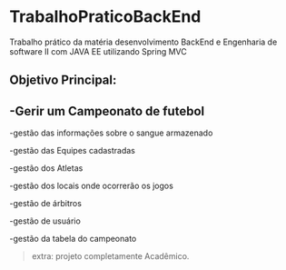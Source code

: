 # TrabalhoPraticoBackEnd
Trabalho prático da matéria desenvolvimento BackEnd e Engenharia de software II com JAVA EE utilizando Spring MVC 

## Objetivo Principal: 
## -Gerir um Campeonato de futebol

-gestão das informações sobre o sangue armazenado

-gestão das Equipes cadastradas

-gestão dos Atletas

-gestão dos locais onde ocorrerão os jogos  

-gestão de árbitros 

-gestão de usuário

-gestão da tabela do campeonato

>extra: projeto completamente Acadêmico.

